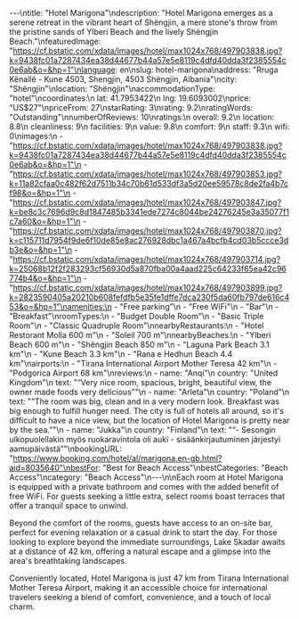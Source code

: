 ---\ntitle: "Hotel Marigona"\ndescription: "Hotel Marigona emerges as a serene retreat in the vibrant heart of Shëngjin, a mere stone's throw from the pristine sands of Ylberi Beach and the lively Shëngjin Beach."\nfeaturedImage: "https://cf.bstatic.com/xdata/images/hotel/max1024x768/497903838.jpg?k=9438fc01a7287434ea38d44677b44a57e5e8119c4dfd40dda3f2385554c0e6ab&o=&hp=1"\nlanguage: en\nslug: hotel-marigona\naddress: "Rruga Kënallë - Kune 4503, Shengjin, 4503 Shëngjin, Albania"\ncity: "Shëngjin"\nlocation: "Shëngjin"\naccommodationType: "hotel"\ncoordinates:\n  lat: 41.7953422\n  lng: 19.6093002\nprice: "US$27"\npriceFrom: 27\nstarRating: 3\nrating: 9.2\nratingWords: "Outstanding"\nnumberOfReviews: 10\nratings:\n  overall: 9.2\n  location: 8.8\n  cleanliness: 9\n  facilities: 9\n  value: 9.8\n  comfort: 9\n  staff: 9.3\n  wifi: 0\nimages:\n  - "https://cf.bstatic.com/xdata/images/hotel/max1024x768/497903838.jpg?k=9438fc01a7287434ea38d44677b44a57e5e8119c4dfd40dda3f2385554c0e6ab&o=&hp=1"\n  - "https://cf.bstatic.com/xdata/images/hotel/max1024x768/497903853.jpg?k=11a82cfaa0c482f62d7511b34c70b61d533df3a5d20ee59578c8de2fa4b7cf98&o=&hp=1"\n  - "https://cf.bstatic.com/xdata/images/hotel/max1024x768/497903847.jpg?k=be8c3c7696d9c8d1847485b3341ede7274c8044be24276245e3a35077f1c7a60&o=&hp=1"\n  - "https://cf.bstatic.com/xdata/images/hotel/max1024x768/497903870.jpg?k=c115711d7954f9de6f10de85e8ac276928dbc1a467a4bcfb4cd03b5ccce3db3e&o=&hp=1"\n  - "https://cf.bstatic.com/xdata/images/hotel/max1024x768/497903714.jpg?k=25068b12f2f283293cf56930d5a870fba00a4aad225c64233f65ea42c96774b4&o=&hp=1"\n  - "https://cf.bstatic.com/xdata/images/hotel/max1024x768/497903899.jpg?k=2823590405a20210b608fefdfb5e35fe1dffe7dca230f5da60fb797de616c453&o=&hp=1"\namenities:\n  - "Free parking"\n  - "Free WiFi"\n  - "Bar"\n  - "Breakfast"\nroomTypes:\n  - "Budget Double Room"\n  - "Basic Triple Room"\n  - "Classic Quadruple Room"\nnearbyRestaurants:\n  - "Hotel Restorant Molla 600 m"\n  - "Soleil 700 m"\nnearbyBeaches:\n  - "Ylberi Beach 600 m"\n  - "Shëngjin Beach 850 m"\n  - "Laguna Park Beach 3.1 km"\n  - "Kune Beach 3.3 km"\n  - "Rana e Hedhun Beach 4.4 km"\nairports:\n  - "Tirana International Airport Mother Teresa 42 km"\n  - "Podgorica Airport 68 km"\nreviews:\n  - name: "Anqi"\n    country: "United Kingdom"\n    text: "“Very nice room, spacious, bright, beautiful view, the owner made foods very delicious”"\n  - name: "Arleta"\n    country: "Poland"\n    text: "“The room was big, clean and in a very modern look. Breakfast was big enough to fulfill hunger need. The city is full of hotels all around, so it's difficult to have a nice view, but the location of Hotel Marigona is pretty near by the sea.”"\n  - name: "Jukka"\n    country: "Finland"\n    text: "“- Sesongin ulkopuolellakin myös ruokaravintola oli auki - sisäänkirjautuminen järjestyi aamupäivästä”"\nbookingURL: "https://www.booking.com/hotel/al/marigona.en-gb.html?aid=8035640"\nbestFor: "Best for Beach Access"\nbestCategories: "Beach Access"\ncategory: "Beach Access"\n---\n\nEach room at Hotel Marigona is equipped with a private bathroom and comes with the added benefit of free WiFi. For guests seeking a little extra, select rooms boast terraces that offer a tranquil space to unwind. 

Beyond the comfort of the rooms, guests have access to an on-site bar, perfect for evening relaxation or a casual drink to start the day. For those looking to explore beyond the immediate surroundings, Lake Skadar awaits at a distance of 42 km, offering a natural escape and a glimpse into the area's breathtaking landscapes.

Conveniently located, Hotel Marigona is just 47 km from Tirana International Mother Teresa Airport, making it an accessible choice for international travelers seeking a blend of comfort, convenience, and a touch of local charm.